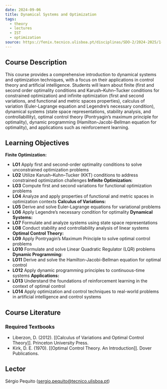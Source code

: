 ```yaml
---
date: 2024-09-06
title: Dynamical Systems and Optimization
tags:
  - theory
  - lectures
  - IST
  - optimization
source: https://fenix.tecnico.ulisboa.pt/disciplinas/SDO-2/2024-2025/1-semestre/pagina-inicial
---
```

## Course Description
This course provides a comprehensive introduction to dynamical systems and optimization techniques, with a focus on their applications in control theory and artificial intelligence. Students will learn about finite (first and second order optimality conditions and Karush–Kuhn–Tucker conditions for constrained optimization) and infinite optimization (first and second variations, and functional and metric spaces properties), calculus of variation (Euler-Lagrange equation and Legendre’s necessary condition), dynamical systems (state space representations, stability analysis, and controllabillity), optimal control theory (Pontryagin’s maximum principle for optimality), dynamic programming (Hamilton-Jacobi-Bellman equation for optimality), and applications such as reinforcement learning.
## Learning Objectives
**Finite Optimization:**
* **LO1** Apply first and second-order optimality conditions to solve unconstrained optimization problems
* **LO2** Utilize Karush–Kuhn–Tucker (KKT) conditions to address constrained optimization challenges
**Infinite Optimization:**
* **LO3** Compute first and second variations for functional optimization problems
* **LO4** Analyze and apply properties of functional and metric spaces in optimization contexts
**Calculus of Variations:**
* **LO5** Derive and solve Euler-Lagrange equations for variational problems
* **LO6** Apply Legendre’s necessary condition for optimality
**Dynamical Systems:**
* **LO7** Formulate and analyze systems using state space representations
* **LO8** Conduct stability and controllability analysis of linear systems
**Optimal Control Theory:**
* **LO9** Apply Pontryagin’s Maximum Principle to solve optimal control problems
* **LO10** Formulate and solve Linear Quadratic Regulator (LQR) problems
**Dynamic Programming:**
* **LO11** Derive and solve the Hamilton-Jacobi-Bellman equation for optimal control
* **LO12** Apply dynamic programming principles to continuous-time systems
**Applications:**
* **LO13** Understand the foundations of reinforcement learning in the context of optimal control
* **LO14** Apply optimization and control techniques to real-world problems in artificial intelligence and
control systems
## Course Literature
### Required Textbooks
* Liberzon, D. (2012). [[Calculus of Variations and Optimal Control Theory]]. Princeton University Press.
* Kirk, D. E. (1970). [[Optimal Control Theory. An Introduction]]. Dover Publications.
## Lector
Sérgio Pequito ([sergio.pequito@tecnico.ulisboa.pt](mailto:sergio.pequito@tecnico.ulisboa.pt))